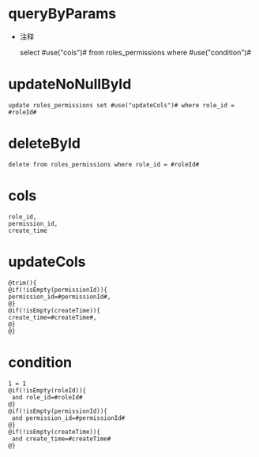 queryByParams
===
* 注释

    select #use("cols")# from roles_permissions where #use("condition")#
    
updateNoNullById
===
	update roles_permissions set #use("updateCols")# where role_id = #roleId#
	
deleteById
===
	delete from roles_permissions where role_id = #roleId#

cols
===
    role_id,
    permission_id,
    create_time

updateCols
===
    @trim(){
    @if(!isEmpty(permissionId)){
    permission_id=#permissionId#,
    @}
    @if(!isEmpty(createTime)){
    create_time=#createTime#,
    @}
    @}

condition
===

    1 = 1
    @if(!isEmpty(roleId)){
     and role_id=#roleId#
    @}
    @if(!isEmpty(permissionId)){
     and permission_id=#permissionId#
    @}
    @if(!isEmpty(createTime)){
     and create_time=#createTime#
    @}
